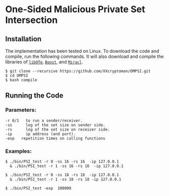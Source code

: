 # One-Sided Malicious Private Set Intersection

## Installation
The implementation has been tested on Linux. To download the code and compile, run the following commands. It will also download and compile the libraries of [`libOTe`](https://github.com/osu-crypto/libOTe), [`Boost`](https://sourceforge.net/projects/boost/), and [`Miracl`](https://github.com/miracl/MIRACL).
```
$ git clone --recursive https://github.com/XXcryptoman/OMPSI.git
$ cd OMPSI
$ bash compile
```

## Running the Code
### Parameters:
```
-r 0/1   to run a sender/receiver.
-ss      log of the set size on sender side.
-rs      log of the set size on receiver side.
-ip      ip address (and port).
-exp   repetition times on calling functions
```
### Examples:
```
$ ./bin/PSI_test -r 0 -ss 16 -rs 16  -ip 127.0.0.1
  & ./bin/PSI_test -r 1 -ss 16 -rs 16  -ip 127.0.0.1

$ ./bin/PSI_test -r 0 -ss 18 -rs 18  -ip 127.0.0.1
  & ./bin/PSI_test -r 1 -ss 18 -rs 18 -ip 127.0.0.1

$ ./bin/PSI_test -exp  100000
```


